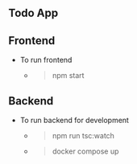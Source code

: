 ## Todo App ##

## Frontend ##
- To run frontend
  - > npm start

## Backend ##
- To run backend for development
  - > npm run tsc:watch
  - > docker compose up
  